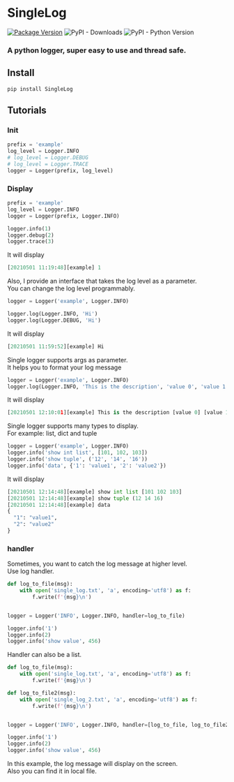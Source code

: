 # SingleLog
[![Package Version](https://img.shields.io/pypi/v/SingleLog.svg)](https://pypi.python.org/pypi/SingleLog)
![PyPI - Downloads](https://img.shields.io/pypi/dm/SingleLog)
![PyPI - Python Version](https://img.shields.io/pypi/pyversions/SingleLog)

### A python logger, super easy to use and thread safe.

## Install
```
pip install SingleLog
```

## Tutorials
### Init
```python
prefix = 'example'
log_level = Logger.INFO
# log_level = Logger.DEBUG
# log_level = Logger.TRACE
logger = Logger(prefix, log_level)
```
### Display
```python
prefix = 'example'
log_level = Logger.INFO
logger = Logger(prefix, Logger.INFO)

logger.info(1)
logger.debug(2)
logger.trace(3)
```
It will display
```python
[20210501 11:19:48][example] 1
```
Also, I provide an interface that takes the log level as a parameter.  
You can change the log level programmably.
```python
logger = Logger('example', Logger.INFO)

logger.log(Logger.INFO, 'Hi')
logger.log(Logger.DEBUG, 'Hi')
```
It will display
```python
[20210501 11:59:52][example] Hi
```
Single logger supports args as parameter.  
It helps you to format your log message
```python
logger = Logger('example', Logger.INFO)
logger.log(Logger.INFO, 'This is the description', 'value 0', 'value 1', 99)
```
It will display
```python
[20210501 12:10:01][example] This is the description [value 0] [value 1] [99]
```

Single logger supports many types to display.  
For example: list, dict and tuple
```python
logger = Logger('example', Logger.INFO)
logger.info('show int list', [101, 102, 103])
logger.info('show tuple', ('12', '14', '16'))
logger.info('data', {'1': 'value1', '2': 'value2'})
```
It will display
```python
[20210501 12:14:48][example] show int list [101 102 103]
[20210501 12:14:48][example] show tuple (12 14 16)
[20210501 12:14:48][example] data 
{
  "1": "value1",
  "2": "value2"
}
```
### handler
Sometimes, you want to catch the log message at higher level.  
Use log handler.
```python
def log_to_file(msg):
    with open('single_log.txt', 'a', encoding='utf8') as f:
        f.write(f'{msg}\n')


logger = Logger('INFO', Logger.INFO, handler=log_to_file)

logger.info('1')
logger.info(2)
logger.info('show value', 456)
```
Handler can also be a list.
```python
def log_to_file(msg):
    with open('single_log.txt', 'a', encoding='utf8') as f:
        f.write(f'{msg}\n')

def log_to_file2(msg):
    with open('single_log_2.txt', 'a', encoding='utf8') as f:
        f.write(f'{msg}\n')


logger = Logger('INFO', Logger.INFO, handler=[log_to_file, log_to_file2])

logger.info('1')
logger.info(2)
logger.info('show value', 456)
```
In this example, the log message will display on the screen.  
Also you can find it in local file.
